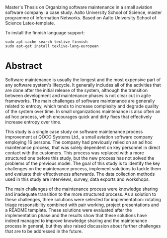 Master's Thesis on Organizing software maintenance in a small aviation software company: a case study. Aalto University School of Science, master programme of Information Networks. Based on Aalto University School of Science Latex-template.

To install the finnish language support:
```
sudo apt-cache search texlive finnish     
sudo apt-get install texlive-lang-european
```

# Abstract

Software maintenance is usually the longest and the most expensive part of any software system's lifecycle. It generally includes all of the activities that are done after the initial release of the system,
although the transition between development and maintenance phases is not clear cut in agile frameworks. The main challenges of software maintenance are generally related to entropy, which tends to increase
complexity and degrade quality of the system over time. In small organizations maintenance is also often an ad hoc process, which encourages quick and dirty fixes that effectively increase entropy over time.

This study is a single case study on software maintenance process improvement at QOCO Systems Ltd., a small aviation software company employing 16 persons. The company had previously relied on an ad hoc
maintenance process, that was solely dependent on key personnel in direct contact with the customers. This process was replaced with a more structured one before this study, but the new process has not
solved the problems of the previous model. The goal of this study is to identify the key challenges on the maintenance process, implement solutions to tackle them and evaluate their effectiveness
afterwards. The data collection methods used in this study are interviews, survey, data exports and workshops.

The main challenges of the maintenance process were knowledge sharing and inadequate transition to the more structured process. As a solution to these challenges, three solutions were selected for implementation:
rotating triage responsibility combined with pair working, project presentations and a README template. These solutions were evaluated after the implementation phase and the results show that these solutions have
indeed managed to improve knowledge sharing and the maintenance process in general, but they also raised discussion about further challenges that are to be addressed in the future.
